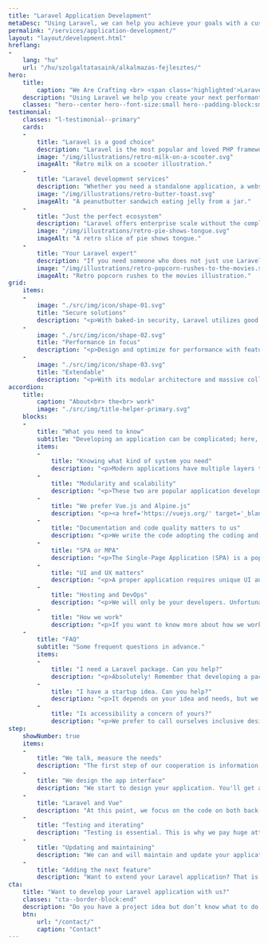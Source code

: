 ```yaml
---
title: "Laravel Application Development"
metaDesc: "Using Laravel, we can help you achieve your goals with a custom web-based application that scales."
permalink: "/services/application-development/"
layout: "layout/development.html"
hreflang:
-
    lang: "hu"
    url: "/hu/szolgaltatasaink/alkalmazas-fejlesztes/"
hero:
    title:
        caption: "We Are Crafting <br> <span class='highlighted'>Laravel</span> <br> Applications"
    description: "Using Laravel we help you create your next performant, scalable and extendable application."
    classes: "hero--center hero--font-size:small hero--padding-block:small"
testimonial:
    classes: "l-testimonial--primary"
    cards:
    -
        title: "Laravel is a good choice"
        description: "Laravel is the most popular and loved PHP framework out there, with a complete ecosystem. It is a great system for developing any secure, performant, and easy-to-export application."
        image: "/img/illustrations/retro-milk-on-a-scooter.svg"
        imageAlt: "Retro milk on a scooter illustration."
    -
        title: "Laravel development services"
        description: "Whether you need a standalone application, a website, an API, or an e-commerce solution, Laravel can and will help."
        image: "/img/illustrations/retro-butter-toast.svg"
        imageAlt: "A peanutbutter sandwich eating jelly from a jar."
    -
        title: "Just the perfect ecosystem"
        description: "Laravel offers enterprise scale without the complexity. With Forge, server management is simpler, and with Vapor, you can experience the exciting world of going serverless with AWS."
        image: "/img/illustrations/retro-pie-shows-tongue.svg"
        imageAlt: "A retro slice of pie shows tongue."
    -
        title: "Your Laravel expert"
        description: "If you need someone who does not just use Laravel but also understands it on a higher level and is a contributor as well, we can be a good choice."
        image: "/img/illustrations/retro-popcorn-rushes-to-the-movies.svg"
        imageAlt: "Retro popcorn rushes to the movies illustration."
grid:
    items:
    -
        image: "./src/img/icon/shape-01.svg"
        title: "Secure solutions"
        description: "<p>With baked-in security, Laravel utilizes good practices like SQL injection, cross-site scripting (XSS), and cross-site request forgery (CSRF) protection.</p>"
    -
        image: "./src/img/icon/shape-02.svg"
        title: "Performance in focus"
        description: "<p>Design and optimize for performance with features like Eloquent ORM for efficient database interactions. Utilizing Redis, you can set up advanced caching mechanisms.</p>"
    -
        image: "./src/img/icon/shape-03.svg"
        title: "Extendable"
        description: "<p>With its modular architecture and massive collection of packages, Laravel is highly extendable.</p>"
accordion:
    title:
        caption: "About<br> the<br> work"
        image: "./src/img/title-helper-primary.svg"
    blocks:
    -
        title: "What you need to know"
        subtitle: "Developing an application can be complicated; here, you can find some helpful information to understand it better."
        items:
        -
            title: "Knowing what kind of system you need"
            description: "<p>Modern applications have multiple layers to serve users' needs efficiently. You may need an API layer to serve a mobile application or connect two systems. Or you need a custom e-commerce solution that can communicate properly with your CRM.</p><p>Both are applications but do different things. An application can achieve many things, but the first step is to define what you need, the specification.</p>"
        -
            title: "Modularity and scalability"
            description: "<p>These two are popular application development buzzwords but still crucial ones. To create a testable, extendable application, you need modularity and scalability.</p><p>To support and maintain something long-term, you need solid and good architecture from the start.</p>"
        -
            title: "We prefer Vue.js and Alpine.js"
            description: "<p><a href='https://vuejs.org/' target='_blank' rel='noopener'>Vue.js</a> is the perfect tool to extend Laravel on the front-end. It covers everything you need on a modern and capable application.</p><p>Depending on the context, we can also opt for <a href='https://alpinejs.dev/' target='_blank' rel='noopener'>Alpine.js</a> or <a href='https://react.dev/' target='_blank' rel='noopener'>React</a>.</p>"
        -
            title: "Documentation and code quality matters to us"
            description: "<p>We write the code adopting the coding and documenting standards from the <a href='https://laravel.com/' target='_blank' rel='noopener'>official documentation of Laravel</a> to make the application easily understandable and futureproof.</p><p>Writing code as we do makes it possible to do better static analysis and integrate the project into any CI workflow. </p><p>We are serious about the quality of our code, which can also help you create a project for the future (with or without us).</p>"
        -
            title: "SPA or MPA"
            description: "<p>The Single-Page Application (SPA) is a popular trend in opposition to the Multi-Page Application (MPA). Both have pros and cons.</p><p>From the development and maintenance perspective, we prefer simplicity the most, so there is no simple answer to what to choose. There are many techniques to create any of the solutions, which we will see after the specifications.</p>"
        -
            title: "UI and UX matters"
            description: "<p>A proper application requires unique UI and UX solutions as well. We can also help you to design a clean and straightforward user interface that is easy to use.</p><p>We create the UI tailored to the project needs from the ground up.</p>"
        -
            title: "Hosting and DevOps"
            description: "<p>We will only be your developers. Unfortunately, we don't deliver hosting or any DevOps tasks. For more straightforward web applications, we can utilize Laravel Forge, but for more critical ones, you also need a person or a team to manage the serving of the project.</p><p>We can suggest a good college of ours if needed for this purpose.</p>"
        -
            title: "How we work"
            description: "<p>If you want to know more about how we work with Laravel, please <a href='/how-we-work/'>visit our related page</a>.</p>"
    -
        title: "FAQ"
        subtitle: "Some frequent questions in advance."
        items:
        -
            title: "I need a Laravel package. Can you help?"
            description: "<p>Absolutely! Remember that developing a package is the same as creating anything custom. The first step is to look into your current app and its state; we are good to go if it is ready to handle a new package.</p><p>Deprecated Laravel versions do not get support, so you should update your application before planning to integrate a package. We can also help with the update.</p>"
        -
            title: "I have a startup idea. Can you help?"
            description: "<p>It depends on your idea and needs, but we are sure we can be a great fit.</p><p>By working with a modern stack (Laravel, Vue.js), we can help you to take the next step. We can allocate our time usually (in advance) for 3-6 months. But of course, we can adapt.</p>"
        -
            title: "Is accessibility a concern of yours?"
            description: "<p>We prefer to call ourselves inclusive designers. One of our primary goals is to make a more accessible web. We know that a11y is only in some project's budget, but we still implement basic good practices to help make a more barrier-free application.</p><p>If you are committed, we can also follow the newest recommended WCAG standard.</p>"
step:
    showNumber: true
    items:
    -
        title: "We talk, measure the needs"
        description: "The first step of our cooperation is information gathering and specification writing to measure the project and set the goals."
    -
        title: "We design the app interface"
        description: "We start to design your application. You'll get a prototype in HTML and CSS that you can approve."
    -
        title: "Laravel and Vue"
        description: "At this point, we focus on the code on both back-end and front-end. This is where we build your app's core and functionality."
    -
        title: "Testing and iterating"
        description: "Testing is essential. This is why we pay huge attention to writing tests and fix the bugs we or you find. Then iterate."
    -
        title: "Updating and maintaining"
        description: "We can and will maintain and update your application. With Laravel, migrating to the newest versions is always a good idea."
    -
        title: "Adding the next feature"
        description: "Want to extend your Laravel application? That is no problem. Your system is easily upgradable."
cta:
    title: "Want to develop your Laravel application with us?"
    classes: "cta--border-block:end"
    description: "Do you have a project idea but don’t know what to do next? Write to us, and maybe we can help!"
    btn:
        url: "/contact/"
        caption: "Contact"
---
```

